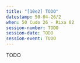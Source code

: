 ```yaml
---
title: "[10e2] TODO"
datestamp: 50-04-26/2
when: 50 Cudo 26 - Rixa 02
session-number: TODO
session-date: TODO
session-event: TODO
---
```

TODO
